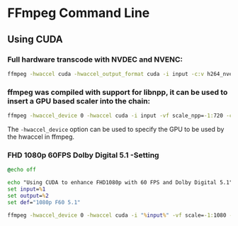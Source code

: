 # FFmpeg Command Line

## Using CUDA

### Full hardware transcode with NVDEC and NVENC:
```bash
ffmpeg -hwaccel cuda -hwaccel_output_format cuda -i input -c:v h264_nvenc -preset slow output
```

### ffmpeg was compiled with support for libnpp, it can be used to insert a GPU based scaler into the chain:
```cmd
ffmpeg -hwaccel_device 0 -hwaccel cuda -i input -vf scale_npp=-1:720 -c:v h264_nvenc -preset slow output.mkv
```
The `-hwaccel_device` option can be used to specify the GPU to be used by the hwaccel in ffmpeg.

### FHD 1080p 60FPS Dolby Digital 5.1 -Setting
```bat
@echo off

echo "Using CUDA to enhance FHD1080p with 60 FPS and Dolby Digital 5.1"
set input=%1
set output=%2
set def="1080p F60 5.1"

ffmpeg -hwaccel_device 0 -hwaccel cuda -i "%input%" -vf scale=-1:1080 -r 60 -c:v hevc_nvenc -preset slow -ac 6 -map 0 -c:a ac3 "FHD_60FPS_DolbyDigital_%output%"
```
